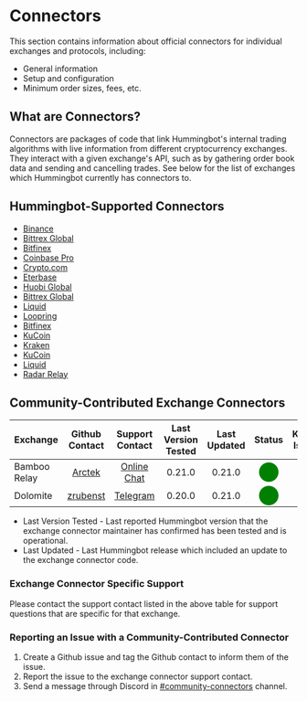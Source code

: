# Connectors

This section contains information about official connectors for individual exchanges and protocols, including:

* General information
* Setup and configuration
* Minimum order sizes, fees, etc.

## What are Connectors?

Connectors are packages of code that link Hummingbot's internal trading algorithms with live information from different cryptocurrency exchanges. They interact with a given exchange's API, such as by gathering order book data and sending and cancelling trades. See below for the list of exchanges which Hummingbot currently has connectors to.

## Hummingbot-Supported Connectors

* [Binance](/connectors/binance)
* [Bittrex Global](/connectors/bittrex)
* [Bitfinex](/connectors/bitfinex)
* [Coinbase Pro](/connectors/coinbase)
* [Crypto.com](/connectors/crypto-com)
* [Eterbase](/connectors/eterbase)
* [Huobi Global](/connectors/huobi)
* [Bittrex Global](/connectors/bittrex)
* [Liquid](/connectors/liquid)
* [Loopring](/connectors/loopring)
* [Bitfinex](/connectors/bitfinex)
* [KuCoin](/connectors/kucoin)
* [Kraken](/connectors/kraken)
* [KuCoin](/connectors/kucoin)
* [Liquid](/connectors/liquid)
* [Radar Relay](/connectors/radar-relay)

## Community-Contributed Exchange Connectors

| Exchange | Github Contact | Support Contact | Last Version Tested | Last Updated | Status | Known Issues |
| --- |:---:|:---:|:---:|:---:|:---:|:---:|
| Bamboo Relay | [Arctek](https://github.com/Arctek) | [Online Chat](https://bamboorelay.com/) | 0.21.0 | 0.21.0 | <span style="color:green; font-size:25px">⬤</span> |  |
| Dolomite | [zrubenst](https://github.com/zrubenst) | [Telegram](https://t.me/dolomite_official) | 0.20.0 | 0.21.0 | <span style="color:green; font-size:25px"> ⬤</span> |  |

* Last Version Tested - Last reported Hummingbot version that the exchange connector maintainer has confirmed has been tested and is operational.
* Last Updated - Last Hummingbot release which included an update to the exchange connector code.

### Exchange Connector Specific Support

Please contact the support contact listed in the above table for support questions that are specific for that exchange.

### Reporting an Issue with a Community-Contributed Connector

1. Create a Github issue and tag the Github contact to inform them of the issue.
1. Report the issue to the exchange connector support contact.
1. Send a message through Discord in [#community-connectors](https://discordapp.com/channels/530578568154054663/642099307922718730) channel.
